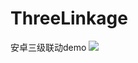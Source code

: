 # ThreeLinkage
安卓三级联动demo
![](https://github.com/guochaochao/ThreeLinkage/app/src/main/res/drawable/2017_03_31_16_24_26.gif)  

